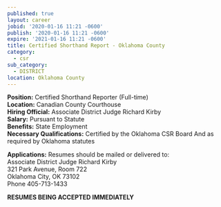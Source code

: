 ```yaml
---
published: true
layout: career
jobid: '2020-01-16 11:21 -0600'
publish: '2020-01-16 11:21 -0600'
expire: '2021-01-16 11:21 -0600'
title: Certified Shorthand Report - Oklahoma County
category:
  - csr
sub_category:
  - DISTRICT
location: Oklahoma County
---
```

**Position:** Certified Shorthand Reporter (Full-time)  
**Location:** Canadian County Courthouse  
**Hiring Official:** Associate District Judge Richard Kirby  
**Salary:** Pursuant to Statute  
**Benefits:** State Employment  
**Necessary Qualifications:** Certified by the Oklahoma CSR Board And as required by Oklahoma statutes

**Applications:** Resumes should be mailed or delivered to:  
Associate District Judge Richard Kirby   
321 Park Avenue, Room 722    
Oklahoma City, OK  73102  
Phone 405-713-1433

**RESUMES BEING ACCEPTED IMMEDIATELY**
